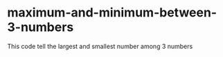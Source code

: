# maximum-and-minimum-between-3-numbers
This code tell the largest and smallest number among 3 numbers
